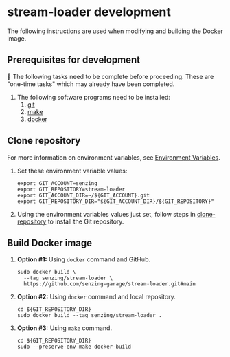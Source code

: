 # stream-loader development

The following instructions are used when modifying and building the Docker image.

## Prerequisites for development

:thinking: The following tasks need to be complete before proceeding.
These are "one-time tasks" which may already have been completed.

1. The following software programs need to be installed:
    1. [git](https://github.com/senzing-garage/knowledge-base/blob/main/WHATIS/git.md)
    1. [make](https://github.com/senzing-garage/knowledge-base/blob/main/WHATIS/make.md)
    1. [docker](https://github.com/senzing-garage/knowledge-base/blob/main/WHATIS/docker.md)

## Clone repository

For more information on environment variables,
see [Environment Variables](https://github.com/senzing-garage/knowledge-base/blob/main/lists/environment-variables.md).

1. Set these environment variable values:

    ```console
    export GIT_ACCOUNT=senzing
    export GIT_REPOSITORY=stream-loader
    export GIT_ACCOUNT_DIR=~/${GIT_ACCOUNT}.git
    export GIT_REPOSITORY_DIR="${GIT_ACCOUNT_DIR}/${GIT_REPOSITORY}"
    ```

1. Using the environment variables values just set, follow steps in [clone-repository](https://github.com/senzing-garage/knowledge-base/blob/main/HOWTO/clone-repository.md) to install the Git repository.

## Build Docker image

1. **Option #1:** Using `docker` command and GitHub.

    ```console
    sudo docker build \
      --tag senzing/stream-loader \
      https://github.com/senzing-garage/stream-loader.git#main
    ```

1. **Option #2:** Using `docker` command and local repository.

    ```console
    cd ${GIT_REPOSITORY_DIR}
    sudo docker build --tag senzing/stream-loader .
    ```

1. **Option #3:** Using `make` command.

    ```console
    cd ${GIT_REPOSITORY_DIR}
    sudo --preserve-env make docker-build
    ```
